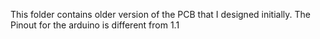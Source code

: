 This folder contains older version of the PCB that I designed initially.  The Pinout for the arduino is different from 1.1
